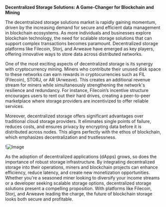 **Decentralized Storage Solutions: A Game-Changer for Blockchain and Mining**

The decentralized storage solutions market is rapidly gaining momentum, driven by the increasing demand for secure and efficient data management in blockchain ecosystems. As more individuals and businesses explore blockchain technology, the need for scalable storage solutions that can support complex transactions becomes paramount. Decentralized storage platforms like Filecoin, Storj, and Arweave have emerged as key players, offering innovative ways to store data across distributed networks.

One of the most exciting aspects of decentralized storage is its synergy with cryptocurrency mining. Miners who contribute their unused disk space to these networks can earn rewards in cryptocurrencies such as FIL (Filecoin), STORJ, or AR (Arweave). This creates an additional revenue stream for miners while simultaneously strengthening the network's resilience and redundancy. For instance, Filecoin’s incentive structure encourages users to rent out their hard drives, creating a peer-to-peer marketplace where storage providers are incentivized to offer reliable services.

Moreover, decentralized storage offers significant advantages over traditional cloud storage providers. It eliminates single points of failure, reduces costs, and ensures privacy by encrypting data before it is distributed across nodes. This aligns perfectly with the ethos of blockchain, which emphasizes decentralization and trustlessness.

!![Image](https://github.com/user-attachments/assets/057c907c-805e-4310-a052-f5031067f3de)

As the adoption of decentralized applications (dApps) grows, so does the importance of robust storage infrastructure. By integrating decentralized storage into their operations, miners and blockchain projects can enhance efficiency, reduce latency, and create new monetization opportunities. Whether you're a seasoned miner looking to diversify your income streams or a developer seeking scalable storage options, decentralized storage solutions present a compelling proposition. With platforms like Filecoin, Storj, and Arweave leading the charge, the future of blockchain storage looks both secure and profitable.
